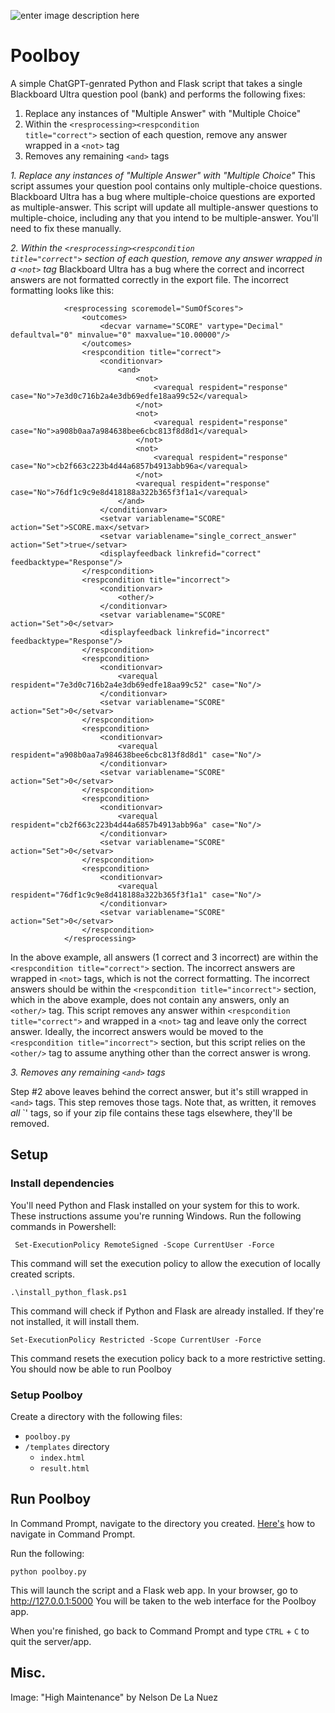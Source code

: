 ![enter image description here](https://csplib.io/images/pb.jpg)

# Poolboy

A simple ChatGPT-genrated Python and Flask script that takes a single Blackboard Ultra question pool (bank) and performs the following fixes:

1. Replace any instances of "Multiple Answer" with "Multiple Choice"
2. Within the <code>&lt;resprocessing&gt;&lt;respcondition title="correct"&gt;</code> section of each question, remove any answer wrapped in a <code>&lt;not&gt;</code> tag
3. Removes any remaining <code>&lt;and&gt;</code> tags

*1. Replace any instances of "Multiple Answer" with "Multiple Choice"*
This script assumes your question pool contains only multiple-choice questions. Blackboard Ultra has a bug where multiple-choice questions are exported as multiple-answer. This script will update all multiple-answer questions to multiple-choice, including any that you intend to be multiple-answer. You'll need to fix these manually.

*2. Within the <code>&lt;resprocessing&gt;&lt;respcondition title="correct"&gt;</code> section of each question, remove any answer wrapped in a <code>&lt;not&gt;</code> tag*
Blackboard Ultra has a bug where the correct and incorrect answers are not formatted correctly in the export file. The incorrect formatting looks like this:

				<resprocessing scoremodel="SumOfScores">
					<outcomes>
						<decvar varname="SCORE" vartype="Decimal" defaultval="0" minvalue="0" maxvalue="10.00000"/>
					</outcomes>
					<respcondition title="correct">
						<conditionvar>
							<and>
								<not>
									<varequal respident="response" case="No">7e3d0c716b2a4e3db69edfe18aa99c52</varequal>
								</not>
								<not>
									<varequal respident="response" case="No">a908b0aa7a984638bee6cbc813f8d8d1</varequal>
								</not>
								<not>
									<varequal respident="response" case="No">cb2f663c223b4d44a6857b4913abb96a</varequal>
								</not>
								<varequal respident="response" case="No">76df1c9c9e8d418188a322b365f3f1a1</varequal>
							</and>
						</conditionvar>
						<setvar variablename="SCORE" action="Set">SCORE.max</setvar>
						<setvar variablename="single_correct_answer" action="Set">true</setvar>
						<displayfeedback linkrefid="correct" feedbacktype="Response"/>
					</respcondition>
					<respcondition title="incorrect">
						<conditionvar>
							<other/>
						</conditionvar>
						<setvar variablename="SCORE" action="Set">0</setvar>
						<displayfeedback linkrefid="incorrect" feedbacktype="Response"/>
					</respcondition>
					<respcondition>
						<conditionvar>
							<varequal respident="7e3d0c716b2a4e3db69edfe18aa99c52" case="No"/>
						</conditionvar>
						<setvar variablename="SCORE" action="Set">0</setvar>
					</respcondition>
					<respcondition>
						<conditionvar>
							<varequal respident="a908b0aa7a984638bee6cbc813f8d8d1" case="No"/>
						</conditionvar>
						<setvar variablename="SCORE" action="Set">0</setvar>
					</respcondition>
					<respcondition>
						<conditionvar>
							<varequal respident="cb2f663c223b4d44a6857b4913abb96a" case="No"/>
						</conditionvar>
						<setvar variablename="SCORE" action="Set">0</setvar>
					</respcondition>
					<respcondition>
						<conditionvar>
							<varequal respident="76df1c9c9e8d418188a322b365f3f1a1" case="No"/>
						</conditionvar>
						<setvar variablename="SCORE" action="Set">0</setvar>
					</respcondition>
				</resprocessing>

In the above example, all answers (1 correct and 3 incorrect) are within the `<respcondition title="correct">` section. The incorrect answers are wrapped in `<not>` tags, which is not the correct formatting. The incorrect answers should be within the `<respcondition title="incorrect">` section, which in the above example, does not contain any answers, only an `<other/>` tag. This script removes any answer within `<respcondition title="correct">` and wrapped in a `<not>` tag and leave only the correct answer. Ideally, the incorrect answers would be moved to the `<respcondition title="incorrect">` section, but this script relies on the `<other/>` tag to assume anything other than the correct answer is wrong.

*3. Removes any remaining <code>&lt;and&gt;</code> tags*

Step #2 above leaves behind the correct answer, but it's still wrapped in `<and>` tags. This step removes those tags. Note that, as written, it removes *all* `<and>' tags, so if your zip file contains these tags elsewhere, they'll be removed.

## Setup
### Install dependencies
You'll need Python and Flask installed on your system for this to work. These instructions assume you're running Windows. Run the following commands in Powershell:

     Set-ExecutionPolicy RemoteSigned -Scope CurrentUser -Force
This command will set the execution policy to allow the execution of locally created scripts.

    .\install_python_flask.ps1
This command will check if Python and Flask are already installed. If they're not installed, it will install them.

    Set-ExecutionPolicy Restricted -Scope CurrentUser -Force
This command resets the execution policy back to a more restrictive setting.
You should now be able to run Poolboy

### Setup Poolboy
Create a directory with the following files:

 - `poolboy.py`
 - `/templates` directory
	 - `index.html`
	 - `result.html`

## Run Poolboy
In Command Prompt, navigate to the directory you created. [Here's](https://www.howtogeek.com/659411/how-to-change-directories-in-command-prompt-on-windows-10/) how to navigate in Command Prompt.

Run the following:

    python poolboy.py

This will launch the script and a Flask web app.
In your browser, go to http://127.0.0.1:5000
You will be taken to the web interface for the Poolboy app.

When you're finished, go back to Command Prompt and type `CTRL` + `C` to quit the server/app.

## Misc.
Image: "High Maintenance" by Nelson De La Nuez

